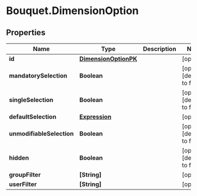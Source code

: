 # Bouquet.DimensionOption

## Properties
Name | Type | Description | Notes
------------ | ------------- | ------------- | -------------
**id** | [**DimensionOptionPK**](DimensionOptionPK.md) |  | [optional] 
**mandatorySelection** | **Boolean** |  | [optional] [default to false]
**singleSelection** | **Boolean** |  | [optional] [default to false]
**defaultSelection** | [**Expression**](Expression.md) |  | [optional] 
**unmodifiableSelection** | **Boolean** |  | [optional] [default to false]
**hidden** | **Boolean** |  | [optional] [default to false]
**groupFilter** | **[String]** |  | [optional] 
**userFilter** | **[String]** |  | [optional] 


